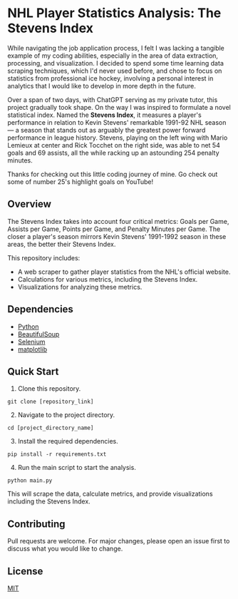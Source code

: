 # NHL Player Statistics Analysis: The Stevens Index

While navigating the job application process, I felt I was lacking a tangible example of my coding abilities, especially in the area of data extraction, processing, and visualization. I decided to spend some time learning data scraping techniques, which I'd never used before, and chose to focus on statistics from professional ice hockey, involving a personal interest in analytics that I would like to develop in more depth in the future.

Over a span of two days, with ChatGPT serving as my private tutor, this project gradually took shape. On the way I was inspired to formulate a novel statistical index. Named the **Stevens Index**, it measures a player's performance in relation to Kevin Stevens' remarkable 1991-92 NHL season — a season that stands out as arguably the greatest power forward performance in league history. Stevens, playing on the left wing with Mario Lemieux at center and Rick Tocchet on the right side, was able to net 54 goals and 69 assists, all the while racking up an astounding 254 penalty minutes.

Thanks for checking out this little coding journey of mine. Go check out some of number 25's highlight goals on YouTube!

## Overview

The Stevens Index takes into account four critical metrics: Goals per Game, Assists per Game, Points per Game, and Penalty Minutes per Game. The closer a player's season mirrors Kevin Stevens' 1991-1992 season in these areas, the better their Stevens Index.

This repository includes:
- A web scraper to gather player statistics from the NHL's official website.
- Calculations for various metrics, including the Stevens Index.
- Visualizations for analyzing these metrics.

## Dependencies

- [Python](https://www.python.org/)
- [BeautifulSoup](https://www.crummy.com/software/BeautifulSoup/)
- [Selenium](https://www.selenium.dev/)
- [matplotlib](https://matplotlib.org/)

## Quick Start

1. Clone this repository.
```
git clone [repository_link]
```

2. Navigate to the project directory.
```
cd [project_directory_name]
```

3. Install the required dependencies.
```
pip install -r requirements.txt
```

4. Run the main script to start the analysis.
```
python main.py
```

This will scrape the data, calculate metrics, and provide visualizations including the Stevens Index.

## Contributing

Pull requests are welcome. For major changes, please open an issue first to discuss what you would like to change.

## License

[MIT](https://choosealicense.com/licenses/mit/)